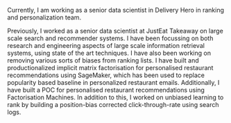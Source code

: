 <p>
Currently, I am working as a senior data scientist in Delivery Hero in ranking and personalization team.
</p>


<p>Previously, I worked as a senior data scientist at JustEat Takeaway on large scale search and recommender systems. I have been focussing on both research and engineering aspects of
large scale information retrieval systems, using state of the art techniques. I have also been working on removing various sorts of biases from ranking lists.
  I have built and productionalized implicit matrix factorisation for personalised restaurant recommendations using SageMaker,
    which has been used to replace popularity based baseline in personalized restaurant emails. Additionally,
    I have built a POC for personalised restaurant recommendations using Factorisation Machines.
    In addition to this, I worked on unbiased learning to rank by building a position-bias corrected click-through-rate using search logs.
</p>
